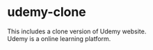 # udemy-clone
This includes a clone version of Udemy website.
<br>
Udemy is a online learning platform.
